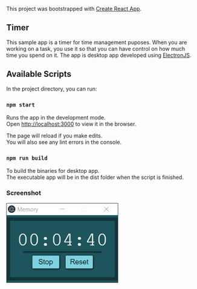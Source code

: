 This project was bootstrapped with [Create React App](https://github.com/facebook/create-react-app).
## Timer

This sample app is a timer for time management puposes. When you are working on a task, you use it so that you can have control
on how much time you spend on it. The app is desktop app developed using [ElectronJS](https://www.electronjs.org/).

## Available Scripts

In the project directory, you can run:

### `npm start`

Runs the app in the development mode.<br />
Open [http://localhost:3000](http://localhost:3000) to view it in the browser.

The page will reload if you make edits.<br />
You will also see any lint errors in the console.

### `npm run build`
To build the binaries for desktop app. <br />
The executable app will be in the dist folder when the script is finished.

### Screenshot
![screen](./Images/screen.png "screen")